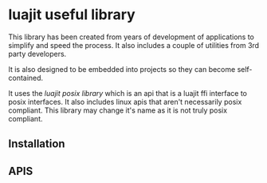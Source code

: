 
# luajit useful library

This library has been created from years of development of applications
to simplify and speed the process.  It also includes a couple of utilities
from 3rd party developers.

It is also designed to be embedded into projects so they can become self-
contained.

It uses the *luajit posix library* which is an api that is a luajit ffi
interface to posix interfaces.  It also includes linux apis that aren't
necessarily posix compliant.  This library may change it's name as it
is not truly posix compliant.

## Installation

## APIS

